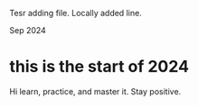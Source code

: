 Tesr adding file.
Locally added line.

Sep 2024
# this is the start of 2024
Hi learn, practice, and  master it. 
Stay positive.